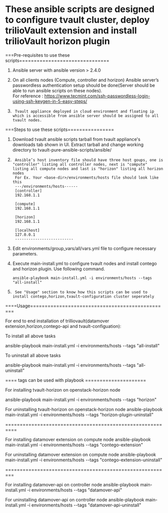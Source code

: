 These ansible scripts are designed to configure tvault cluster, deploy trilioVault extension and install trilioVault horizon plugin
=====================================================================================================================================

===Pre-requisites to use these scripts===============================
1.	Ansible server with ansible version > 2.4.0
         
2.	On all clients nodes (Compute, controller and horizon) Ansible server’s passwordless authentication setup should be done(Server should be able to run ansible scripts on these nodes).  
        For reference : https://www.tecmint.com/ssh-passwordless-login-using-ssh-keygen-in-5-easy-steps/

3.      Tvault appliance deployed in cloud environment and floating ip which is accessible from ansible server should be assigned to all tvault nodes.

===Steps to use these scripts================
1.	Download tvault ansible scripts tarball from tvault appliance's downloads tab shown in UI.
        Extract tarball and change working directory to tvault-pure-ansible-scripts/ansible/

2.      Ansible’s host inventory file should have three host goups, one is "controller" listing all controller nodes, next is "compute" listing all compute nodes and last is "horizon" listing all horizon nodes
        For Ex. Your <base-dir>/environments/hosts file should look like this
        ---/environments/hosts------
        [controller]
        192.168.1.1

        [compute]
        192.168.1.1

        [horizon]
        192.168.1.1

        [localhost]
        127.0.0.1
        --------------------------
3.	Edit environments/group_vars/all/vars.yml file to configure necessary parameters. 

4.	Execute main-install.yml to configure tvault nodes and install contego and horizon plugin. Use following command.

        ansible-playbook main-install.yml -i environments/hosts --tags "all-install"

5.      See "Usage" section to know how this scripts can be used to install contego,horizon,tvault-configuration cluster seperately 

====Usage================================================

For end to end installation of trilliovault(datamover extension,horizon,contego-api and tvault-configuation):

To install all above tasks

ansible-playbook main-install.yml -i environments/hosts --tags "all-install"

To uninstall all above tasks

ansible-playbook main-install.yml -i environments/hosts --tags "all-uninstall"

==== tags can be used with playbook =====================

For installing tvault-horizon on openstack-horizon node

ansible-playbook main-install.yml -i environments/hosts --tags "horizon"

For uninstalling tvault-horizon on openstack-horizon node
ansible-playbook main-install.yml -i environments/hosts --tags "horizon-plugin-uninstall"

==========================================================

For installing datamover extension on compute node
ansible-playbook main-install.yml -i environments/hosts --tags "contego-extension"

For uninstalling datamover extension on compute node
ansible-playbook main-install.yml -i environments/hosts --tags "contego-extension-uninstall"

=========================================================

For installing datamover-api on controller node
ansible-playbook main-install.yml -i environments/hosts --tags "datamover-api"

For uninstalling datamover-api on controller node
ansible-playbook main-install.yml -i environments/hosts --tags "datamover-api-uninstall"

